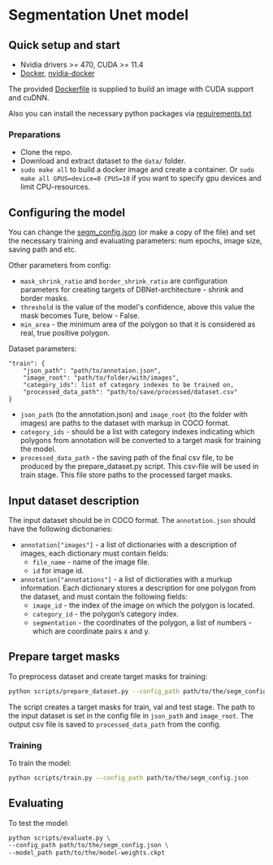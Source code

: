 # Segmentation Unet model

## Quick setup and start

- Nvidia drivers >= 470, CUDA >= 11.4
- [Docker](https://docs.docker.com/engine/install/ubuntu/), [nvidia-docker](https://github.com/NVIDIA/nvidia-docker)

The provided [Dockerfile](Dockerfile) is supplied to build an image with CUDA support and cuDNN.

Also you can install the necessary python packages via [requirements.txt](requirements.txt)

### Preparations

- Clone the repo.
- Download and extract dataset to the `data/` folder.
- `sudo make all` to build a docker image and create a container.
  Or `sudo make all GPUS=device=0 CPUS=10` if you want to specify gpu devices and limit CPU-resources.

## Configuring the model

You can change the [segm_config.json](scripts/segm_config.json) (or make a copy of the file) and set the necessary training and evaluating parameters: num epochs, image size, saving path and etc.

Other parameters from config:

- `mask_shrink_ratio` and `border_shrink_ratio` are configuration parameters for creating targets of DBNet-architecture - shrink and border masks.
- `threshold` is the value of the model's confidence, above this value the mask becomes Ture, below - False.
- `min_area` - the minimum area of the polygon so that it is considered as real, true positive polygon.

Dataset parameters:

```
"train": {
    "json_path": "path/to/annotaion.json",
    "image_root": "path/to/folder/with/images",
    "category_ids": list of category indexes to be trained on,
    "processed_data_path": "path/to/save/processed/dataset.csv"
}
```
- `json_path` (to the annotation.json) and `image_root` (to the folder with images) are paths to the dataset with markup in COCO format.
- `category_ids` - should be a list with category indexes indicating which polygons from annotation will be converted to a target mask for training the model. 
- `processed_data_path` - the saving path of the final csv file, to be produced by the prepare_dataset.py script. This csv-file will be used in train stage. This file store paths to the processed target masks.

## Input dataset description

The input dataset should be in COCO format. The `annotation.json` should have the following dictionaries:

- `annotation["images"]` - a list of dictionaries with a description of images, each dictionary must contain fields:
  - `file_name` - name of the image file.
  - `id` for image id.
- `annotation["annotations"]` - a list of dictioraties with a murkup information. Each dictionary stores a description for one polygon from the dataset, and must contain the following fields:
  - `image_id` - the index of the image on which the polygon is located.
  - `category_id` - the polygon’s category index.
  - `segmentation` - the coordinates of the polygon, a list of numbers - which are coordinate pairs x and y.

## Prepare target masks

To preprocess dataset and create target masks for training:

```bash
python scripts/prepare_dataset.py --config_path path/to/the/segm_config.json
```

The script creates a target masks for train, val and test stage. The path to the input dataset is set in the config file in `json_path` and `image_root`. The output csv file is saved to `processed_data_path` from the config.

### Training

To train the model:

```bash
python scripts/train.py --config_path path/to/the/segm_config.json
```

## Evaluating

To test the model:

```bash
python scripts/evaluate.py \
--config_path path/to/the/segm_config.json \
--model_path path/to/the/model-weights.ckpt
```
